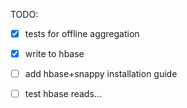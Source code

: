 TODO:
- [x] tests for offline aggregation
- [x] write to hbase
- [ ] add hbase+snappy installation guide

- [ ] test hbase reads...